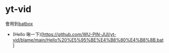 # yt-vid
會用到[batbox](https://github.com/TheBATeam/BATBOX-An-Awesome-Batch-Plugin)
- (Hello 啾一下)[https://github.com/WU-PIN-JUI/yt-vid/blame/main/Hello%20%E5%95%BE%E4%B8%80%E4%B8%8B.bat]


